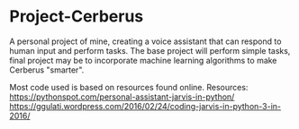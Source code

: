 # Project-Cerberus
A personal project of mine, creating a voice assistant that can respond to human input and perform tasks. The base project will perform simple tasks, final project may be to incorporate machine learning algorithms to make Cerberus "smarter". 

Most code used is based on resources found online. 
Resources:
 https://pythonspot.com/personal-assistant-jarvis-in-python/
 https://ggulati.wordpress.com/2016/02/24/coding-jarvis-in-python-3-in-2016/
